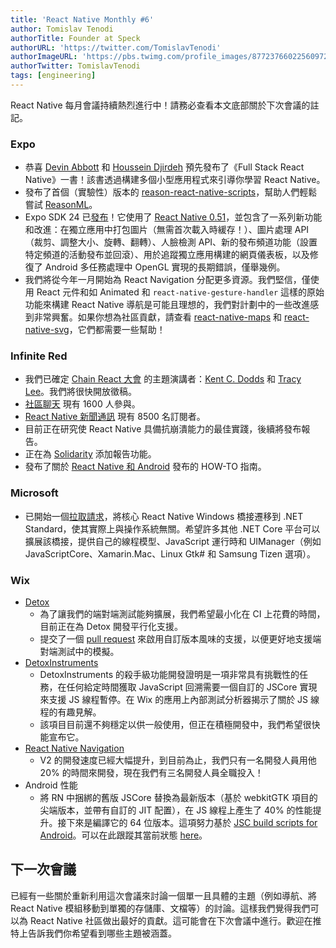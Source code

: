 ```yaml
---
title: 'React Native Monthly #6'
author: Tomislav Tenodi
authorTitle: Founder at Speck
authorURL: 'https://twitter.com/TomislavTenodi'
authorImageURL: 'https://pbs.twimg.com/profile_images/877237660225609729/bKFDwfAq.jpg'
authorTwitter: TomislavTenodi
tags: [engineering]
---
```


React Native 每月會議持續熱烈進行中！請務必查看本文底部關於下次會議的註記。

### Expo

- 恭喜 [Devin Abbott](https://github.com/dabbott) 和 [Houssein Djirdeh](https://twitter.com/hdjirdeh) 預先發布了《Full Stack React Native》一書！該書透過構建多個小型應用程式來引導你學習 React Native。
- 發布了首個（實驗性）版本的 [reason-react-native-scripts](https://github.com/react-community/reason-react-native-scripts)，幫助人們輕鬆嘗試 [ReasonML](https://reasonml.github.io/)。
- Expo SDK 24 已[發布](https://blog.expo.io/expo-sdk-v24-0-0-is-now-available-bfcac3b50d51)！它使用了 [React Native 0.51](https://github.com/facebook/react-native/releases/tag/v0.51.0)，並包含了一系列新功能和改進：在獨立應用中打包圖片（無需首次載入時緩存！）、圖片處理 API（裁剪、調整大小、旋轉、翻轉）、人臉檢測 API、新的發布頻道功能（設置特定頻道的活動發布並回滾）、用於追蹤獨立應用構建的網頁儀表板，以及修復了 Android 多任務處理中 OpenGL 實現的長期錯誤，僅舉幾例。
- 我們將從今年一月開始為 React Navigation 分配更多資源。我們堅信，僅使用 React 元件和如 Animated 和 `react-native-gesture-handler` 這樣的原始功能來構建 React Native 導航是可能且理想的，我們對計劃中的一些改進感到非常興奮。如果你想為社區貢獻，請查看 [react-native-maps](https://github.com/react-community/react-native-maps) 和 [react-native-svg](https://github.com/react-native-community/react-native-svg)，它們都需要一些幫助！

### Infinite Red

- 我們已確定 [Chain React 大會](https://infinite.red/ChainReactConf) 的主題演講者：[Kent C. Dodds](https://twitter.com/kentcdodds) 和 [Tracy Lee](https://twitter.com/ladyleet)。我們將很快開放徵稿。
- [社區聊天](https://community.infinite.red/) 現有 1600 人參與。
- [React Native 新聞通訊](https://reactnative.cc/) 現有 8500 名訂閱者。
- 目前正在研究使 React Native 具備抗崩潰能力的最佳實踐，後續將發布報告。
- 正在為 [Solidarity](https://shift.infinite.red/effortless-environment-reports-d129d53eb405) 添加報告功能。
- 發布了關於 [React Native 和 Android](https://shift.infinite.red/simple-react-native-android-releases-319dc5e29605) 發布的 HOW-TO 指南。

### Microsoft

- 已開始一個[拉取請求](https://github.com/Microsoft/react-native-windows/pull/1419)，將核心 React Native Windows 橋接遷移到 .NET Standard，使其實際上與操作系統無關。希望許多其他 .NET Core 平台可以擴展該橋接，提供自己的線程模型、JavaScript 運行時和 UIManager（例如 JavaScriptCore、Xamarin.Mac、Linux Gtk# 和 Samsung Tizen 選項）。

### Wix

- [Detox](https://github.com/wix/detox)
  - 為了讓我們的端對端測試能夠擴展，我們希望最小化在 CI 上花費的時間，目前正在為 Detox 開發平行化支援。
  - 提交了一個 [pull request](https://github.com/facebook/react-native/pull/16948) 來啟用自訂版本風味的支援，以便更好地支援端對端測試中的模擬。
- [DetoxInstruments](https://github.com/wix/DetoxInstruments)
  - DetoxInstruments 的殺手級功能開發證明是一項非常具有挑戰性的任務，在任何給定時間獲取 JavaScript 回溯需要一個自訂的 JSCore 實現來支援 JS 線程暫停。在 Wix 的應用上內部測試分析器揭示了關於 JS 線程的有趣見解。
  - 該項目目前還不夠穩定以供一般使用，但正在積極開發中，我們希望很快能宣布它。
- [React Native Navigation](https://github.com/wix/react-native-navigation)
  - V2 的開發速度已經大幅提升，到目前為止，我們只有一名開發人員用他 20% 的時間來開發，現在我們有三名開發人員全職投入！
- Android 性能
  - 將 RN 中捆綁的舊版 JSCore 替換為最新版本（基於 webkitGTK 項目的尖端版本，並帶有自訂的 JIT 配置），在 JS 線程上產生了 40% 的性能提升。接下來是編譯它的 64 位版本。這項努力基於 [JSC build scripts for Android](https://github.com/SoftwareMansion/jsc-android-buildscripts)。可以在此跟蹤其當前狀態 [here](https://github.com/DanielZlotin/jsc-android-buildscripts/tree/tip)。

## 下一次會議

已經有一些關於重新利用這次會議來討論一個單一且具體的主題（例如導航、將 React Native 模組移動到單獨的存儲庫、文檔等）的討論。這樣我們覺得我們可以為 React Native 社區做出最好的貢獻。這可能會在下次會議中進行。歡迎在推特上告訴我們你希望看到哪些主題被涵蓋。